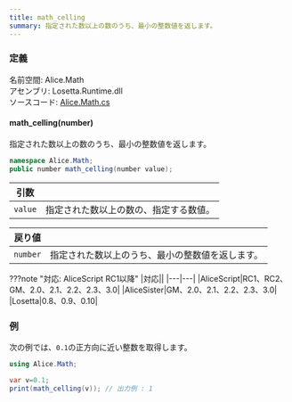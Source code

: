 ```yaml
---
title: math_celling
summary: 指定された数以上の数のうち、最小の整数値を返します。
---
```


### 定義
名前空間: Alice.Math<br/>
アセンブリ: Losetta.Runtime.dll<br/>
ソースコード: [Alice.Math.cs](https://github.com/WSOFT-Project/Losetta/blob/master/Losetta.Runtime/Alice.Math.cs)

#### math_celling(number)

指定された数以上の数のうち、最小の整数値を返します。

```cs title="AliceScript"
namespace Alice.Math;
public number math_celling(number value);
```

|引数| |
|-|-|
|`value`|指定された数以上の数の、指定する数値。|

|戻り値| |
|-|-|
|`number`|指定された数以上のうち、最小の整数値を返します。|

???note "対応: AliceScript RC1以降"
    |対応||
    |---|---|
    |AliceScript|RC1、RC2、GM、2.0、2.1、2.2、2.3、3.0|
    |AliceSister|GM、2.0、2.1、2.2、2.3、3.0|
    |Losetta|0.8、0.9、0.10|

### 例
次の例では、`0.1`の正方向に近い整数を取得します。

```cs title="AliceScript"
using Alice.Math;

var v=0.1;
print(math_celling(v)); // 出力例 : 1
```